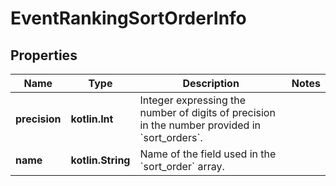 
# EventRankingSortOrderInfo

## Properties

| Name          | Type              | Description                                                                                             | Notes |
| ------------- | ----------------- | ------------------------------------------------------------------------------------------------------- | ----- |
| **precision** | **kotlin.Int**    | Integer expressing the number of digits of precision in the number provided in &#x60;sort_orders&#x60;. |
| **name**      | **kotlin.String** | Name of the field used in the &#x60;sort_order&#x60; array.                                             |
